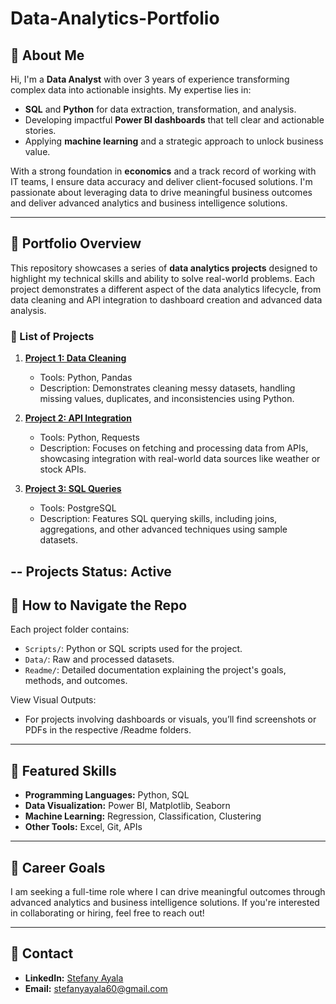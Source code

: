 # Data-Analytics-Portfolio

## 👋 About Me
Hi, I'm a **Data Analyst** with over 3 years of experience transforming complex data into actionable insights. My expertise lies in:
- **SQL** and **Python** for data extraction, transformation, and analysis.
- Developing impactful **Power BI dashboards** that tell clear and actionable stories.
- Applying **machine learning** and a strategic approach to unlock business value.

With a strong foundation in **economics** and a track record of working with IT teams, I ensure data accuracy and deliver client-focused solutions. I'm passionate about leveraging data to drive meaningful business outcomes and deliver advanced analytics and business intelligence solutions.

---

## 📂 Portfolio Overview
This repository showcases a series of **data analytics projects** designed to highlight my technical skills and ability to solve real-world problems. Each project demonstrates a different aspect of the data analytics lifecycle, from data cleaning and API integration to dashboard creation and advanced data analysis.

### 📌 List of Projects
1. **[Project 1: Data Cleaning](Project-1-Data-Cleaning/README.md)**
   - Tools: Python, Pandas
   - Description: Demonstrates cleaning messy datasets, handling missing values, duplicates, and inconsistencies using Python.

2. **[Project 2: API Integration](Project-2-API-Integration/README.md)**
   - Tools: Python, Requests
   - Description: Focuses on fetching and processing data from APIs, showcasing integration with real-world data sources like weather or stock APIs.

3. **[Project 3: SQL Queries](Project-3-SQL-Queries/README.md)**
   - Tools: PostgreSQL
   - Description: Features SQL querying skills, including joins, aggregations, and other advanced techniques using sample datasets.

**-- Projects Status: Active**
---

## 🔗 How to Navigate the Repo
Each project folder contains:
- `Scripts/`: Python or SQL scripts used for the project.
- `Data/`: Raw and processed datasets.
- `Readme/`: Detailed documentation explaining the project's goals, methods, and outcomes.

View Visual Outputs:
- For projects involving dashboards or visuals, you’ll find screenshots or PDFs in the respective /Readme folders.
  
---

## 🌟 Featured Skills
- **Programming Languages:** Python, SQL
- **Data Visualization:** Power BI, Matplotlib, Seaborn
- **Machine Learning:** Regression, Classification, Clustering
- **Other Tools:** Excel, Git, APIs

---

## 💼 Career Goals
I am seeking a full-time role where I can drive meaningful outcomes through advanced analytics and business intelligence solutions. If you're interested in collaborating or hiring, feel free to reach out!

---

## 📧 Contact
- **LinkedIn:** [Stefany Ayala](https://www.linkedin.com/in/stefany-ayala/)
- **Email:** stefanyayala60@gmail.com

